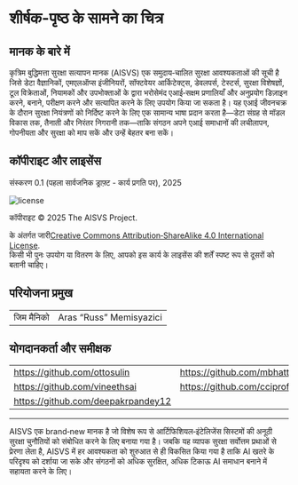 # शीर्षक-पृष्ठ के सामने का चित्र

## मानक के बारे में

कृत्रिम बुद्धिमत्ता सुरक्षा सत्यापन मानक (AISVS) एक समुदाय‑चालित सुरक्षा आवश्यकताओं की सूची है जिसे डेटा वैज्ञानिकों, एमएलऑप्स इंजीनियरों, सॉफ्टवेयर आर्किटेक्ट्स, डेवलपर्स, टेस्टर्स, सुरक्षा विशेषज्ञों, टूल विक्रेताओं, नियामकों और उपभोक्ताओं के द्वारा भरोसेमंद एआई‑सक्षम प्रणालियाँ और अनुप्रयोग डिज़ाइन करने, बनाने, परीक्षण करने और सत्यापित करने के लिए उपयोग किया जा सकता है। यह एआई जीवनचक्र के दौरान सुरक्षा नियंत्रणों को निर्दिष्ट करने के लिए एक सामान्य भाषा प्रदान करता है—डेटा संग्रह से मॉडल विकास तक, तैनाती और निरंतर निगरानी तक—ताकि संगठन अपने एआई समाधानों की लचीलापन, गोपनीयता और सुरक्षा को माप सकें और उन्हें बेहतर बना सकें।

## कॉपीराइट और लाइसेंस

संस्करण 0.1 (पहला सार्वजनिक ड्राफ़्ट - कार्य प्रगति पर), 2025  

![license](../images/license.png)

कॉपीराइट © 2025 The AISVS Project.  

के अंतर्गत जारी[Creative Commons Attribution‑ShareAlike 4.0 International License](https://creativecommons.org/licenses/by-sa/4.0/).  
किसी भी पुनः उपयोग या वितरण के लिए, आपको इस कार्य के लाइसेंस की शर्तें स्पष्ट रूप से दूसरों को बतानी चाहिए।

## परियोजना प्रमुख

|            |                         |
| ---------- | ----------------------- |
| जिम मैनिको | Aras “Russ” Memisyazici |

## योगदानकर्ता और समीक्षक

|                                    |                             |
| ---------------------------------- | --------------------------- |
| https://github.com/ottosulin       | https://github.com/mbhatt1  |
| https://github.com/vineethsai      | https://github.com/cciprofm |
| https://github.com/deepakrpandey12 |                             |

---

AISVS एक brand‑new मानक है जो विशेष रूप से आर्टिफिशियल‑इंटेलिजेंस सिस्टमों की अनूठी सुरक्षा चुनौतियों को संबोधित करने के लिए बनाया गया है। जबकि यह व्यापक सुरक्षा सर्वोत्तम प्रथाओं से प्रेरणा लेता है, AISVS में हर आवश्यकता को शुरुआत से ही विकसित किया गया है ताकि AI खतरे के परिदृश्य को दर्शाया जा सके और संगठनों को अधिक सुरक्षित, अधिक टिकाऊ AI समाधान बनाने में सहायता करने के लिए।

